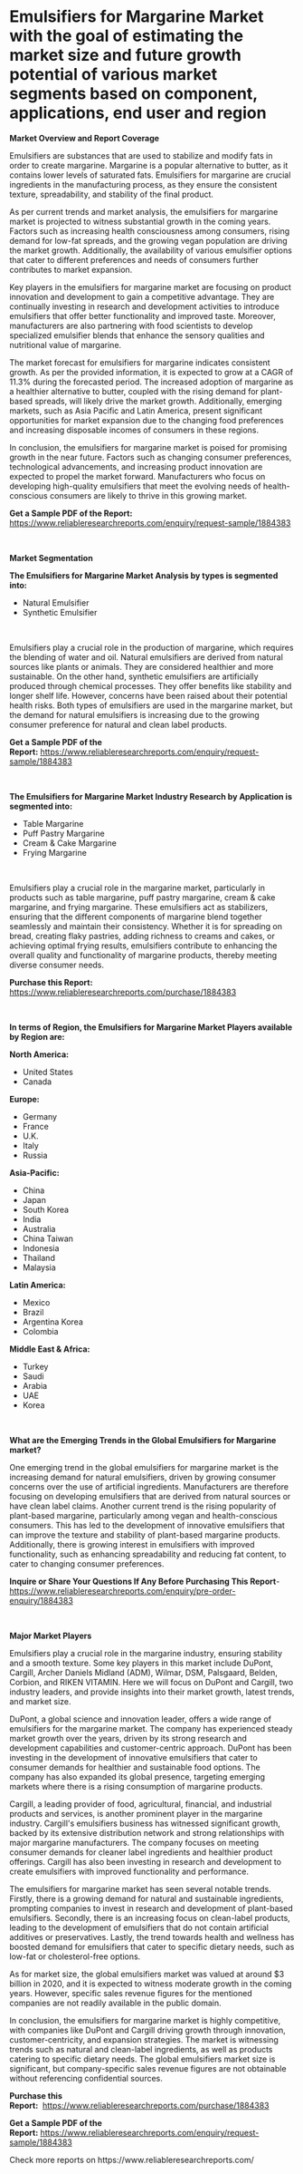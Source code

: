 <p><h1>Emulsifiers for Margarine Market with the goal of estimating the market size and future growth potential of various market segments based on component, applications, end user and region</h1></p><p><strong>Market Overview and Report Coverage</strong></p>
<p><p>Emulsifiers are substances that are used to stabilize and modify fats in order to create margarine. Margarine is a popular alternative to butter, as it contains lower levels of saturated fats. Emulsifiers for margarine are crucial ingredients in the manufacturing process, as they ensure the consistent texture, spreadability, and stability of the final product.</p><p>As per current trends and market analysis, the emulsifiers for margarine market is projected to witness substantial growth in the coming years. Factors such as increasing health consciousness among consumers, rising demand for low-fat spreads, and the growing vegan population are driving the market growth. Additionally, the availability of various emulsifier options that cater to different preferences and needs of consumers further contributes to market expansion.</p><p>Key players in the emulsifiers for margarine market are focusing on product innovation and development to gain a competitive advantage. They are continually investing in research and development activities to introduce emulsifiers that offer better functionality and improved taste. Moreover, manufacturers are also partnering with food scientists to develop specialized emulsifier blends that enhance the sensory qualities and nutritional value of margarine.</p><p>The market forecast for emulsifiers for margarine indicates consistent growth. As per the provided information, it is expected to grow at a CAGR of 11.3% during the forecasted period. The increased adoption of margarine as a healthier alternative to butter, coupled with the rising demand for plant-based spreads, will likely drive the market growth. Additionally, emerging markets, such as Asia Pacific and Latin America, present significant opportunities for market expansion due to the changing food preferences and increasing disposable incomes of consumers in these regions.</p><p>In conclusion, the emulsifiers for margarine market is poised for promising growth in the near future. Factors such as changing consumer preferences, technological advancements, and increasing product innovation are expected to propel the market forward. Manufacturers who focus on developing high-quality emulsifiers that meet the evolving needs of health-conscious consumers are likely to thrive in this growing market.</p></p>
<p><strong>Get a Sample PDF of the Report:</strong> <a href="https://www.reliableresearchreports.com/enquiry/request-sample/1884383">https://www.reliableresearchreports.com/enquiry/request-sample/1884383</a></p>
<p>&nbsp;</p>
<p><strong>Market Segmentation</strong></p>
<p><strong>The Emulsifiers for Margarine Market Analysis by types is segmented into:</strong></p>
<p><ul><li>Natural Emulsifier</li><li>Synthetic Emulsifier</li></ul></p>
<p>&nbsp;</p>
<p><p>Emulsifiers play a crucial role in the production of margarine, which requires the blending of water and oil. Natural emulsifiers are derived from natural sources like plants or animals. They are considered healthier and more sustainable. On the other hand, synthetic emulsifiers are artificially produced through chemical processes. They offer benefits like stability and longer shelf life. However, concerns have been raised about their potential health risks. Both types of emulsifiers are used in the margarine market, but the demand for natural emulsifiers is increasing due to the growing consumer preference for natural and clean label products.</p></p>
<p><strong>Get a Sample PDF of the Report:</strong>&nbsp;<a href="https://www.reliableresearchreports.com/enquiry/request-sample/1884383">https://www.reliableresearchreports.com/enquiry/request-sample/1884383</a></p>
<p>&nbsp;</p>
<p><strong>The Emulsifiers for Margarine Market Industry Research by Application is segmented into:</strong></p>
<p><ul><li>Table Margarine</li><li>Puff Pastry Margarine</li><li>Cream & Cake Margarine</li><li>Frying Margarine</li></ul></p>
<p>&nbsp;</p>
<p><p>Emulsifiers play a crucial role in the margarine market, particularly in products such as table margarine, puff pastry margarine, cream & cake margarine, and frying margarine. These emulsifiers act as stabilizers, ensuring that the different components of margarine blend together seamlessly and maintain their consistency. Whether it is for spreading on bread, creating flaky pastries, adding richness to creams and cakes, or achieving optimal frying results, emulsifiers contribute to enhancing the overall quality and functionality of margarine products, thereby meeting diverse consumer needs.</p></p>
<p><strong>Purchase this Report:</strong>&nbsp; <a href="https://www.reliableresearchreports.com/purchase/1884383">https://www.reliableresearchreports.com/purchase/1884383</a></p>
<p>&nbsp;</p>
<p><strong>In terms of Region, the Emulsifiers for Margarine Market Players available by Region are:</strong></p>
<p>
    <p> <strong> North America: </strong>
        <ul>
            <li>United States</li>
            <li>Canada</li>
        </ul>
        </p> 
    <p> <strong> Europe: </strong>
        <ul>
            <li>Germany</li>
            <li>France</li>
            <li>U.K.</li>
            <li>Italy</li>
            <li>Russia</li>
        </ul>
        </p> 
    <p> <strong> Asia-Pacific: </strong>
        <ul>
            <li>China</li>
            <li>Japan</li>
            <li>South Korea</li>
            <li>India</li>
            <li>Australia</li>
            <li>China Taiwan</li>
            <li>Indonesia</li>
            <li>Thailand</li>
            <li>Malaysia</li>
        </ul>
        </p> 
    <p> <strong> Latin America: </strong>
        <ul>
            <li>Mexico</li>
            <li>Brazil</li>
            <li>Argentina Korea</li>
            <li>Colombia</li>
        </ul>
        </p> 
    <p> <strong> Middle East & Africa: </strong>
        <ul>
            <li>Turkey</li>
            <li>Saudi</li>
            <li>Arabia</li>
            <li>UAE</li>
            <li>Korea</li>
        </ul>
    </p>
    </p>
<p>&nbsp;</p>
<p><strong>What are the Emerging Trends in the Global Emulsifiers for Margarine market?</strong></p>
<p><p>One emerging trend in the global emulsifiers for margarine market is the increasing demand for natural emulsifiers, driven by growing consumer concerns over the use of artificial ingredients. Manufacturers are therefore focusing on developing emulsifiers that are derived from natural sources or have clean label claims. Another current trend is the rising popularity of plant-based margarine, particularly among vegan and health-conscious consumers. This has led to the development of innovative emulsifiers that can improve the texture and stability of plant-based margarine products. Additionally, there is growing interest in emulsifiers with improved functionality, such as enhancing spreadability and reducing fat content, to cater to changing consumer preferences.</p></p>
<p><strong>Inquire or Share Your Questions If Any Before Purchasing This Report</strong>- <a href="https://www.reliableresearchreports.com/enquiry/pre-order-enquiry/1884383">https://www.reliableresearchreports.com/enquiry/pre-order-enquiry/1884383</a></p>
<p>&nbsp;</p>
<p><strong>Major Market Players</strong></p>
<p><p>Emulsifiers play a crucial role in the margarine industry, ensuring stability and a smooth texture. Some key players in this market include DuPont, Cargill, Archer Daniels Midland (ADM), Wilmar, DSM, Palsgaard, Belden, Corbion, and RIKEN VITAMIN. Here we will focus on DuPont and Cargill, two industry leaders, and provide insights into their market growth, latest trends, and market size.</p><p>DuPont, a global science and innovation leader, offers a wide range of emulsifiers for the margarine market. The company has experienced steady market growth over the years, driven by its strong research and development capabilities and customer-centric approach. DuPont has been investing in the development of innovative emulsifiers that cater to consumer demands for healthier and sustainable food options. The company has also expanded its global presence, targeting emerging markets where there is a rising consumption of margarine products.</p><p>Cargill, a leading provider of food, agricultural, financial, and industrial products and services, is another prominent player in the margarine industry. Cargill's emulsifiers business has witnessed significant growth, backed by its extensive distribution network and strong relationships with major margarine manufacturers. The company focuses on meeting consumer demands for cleaner label ingredients and healthier product offerings. Cargill has also been investing in research and development to create emulsifiers with improved functionality and performance.</p><p>The emulsifiers for margarine market has seen several notable trends. Firstly, there is a growing demand for natural and sustainable ingredients, prompting companies to invest in research and development of plant-based emulsifiers. Secondly, there is an increasing focus on clean-label products, leading to the development of emulsifiers that do not contain artificial additives or preservatives. Lastly, the trend towards health and wellness has boosted demand for emulsifiers that cater to specific dietary needs, such as low-fat or cholesterol-free options.</p><p>As for market size, the global emulsifiers market was valued at around $3 billion in 2020, and it is expected to witness moderate growth in the coming years. However, specific sales revenue figures for the mentioned companies are not readily available in the public domain.</p><p>In conclusion, the emulsifiers for margarine market is highly competitive, with companies like DuPont and Cargill driving growth through innovation, customer-centricity, and expansion strategies. The market is witnessing trends such as natural and clean-label ingredients, as well as products catering to specific dietary needs. The global emulsifiers market size is significant, but company-specific sales revenue figures are not obtainable without referencing confidential sources.</p></p>
<p><strong>Purchase this Report:</strong>&nbsp;&nbsp;<a href="https://www.reliableresearchreports.com/purchase/1884383">https://www.reliableresearchreports.com/purchase/1884383</a></p>
<p></p>
<p><strong>Get a Sample PDF of the Report:</strong>&nbsp;<a href="https://www.reliableresearchreports.com/enquiry/request-sample/1884383">https://www.reliableresearchreports.com/enquiry/request-sample/1884383</a></p>
<p>Check more reports on https://www.reliableresearchreports.com/</p>